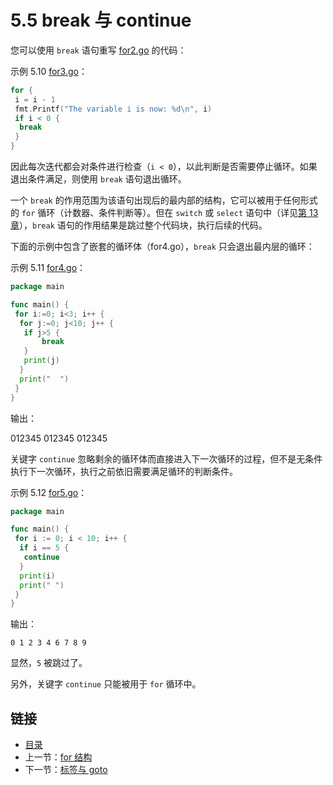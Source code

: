 # 5.5 break 与 continue

您可以使用 `break` 语句重写 [for2.go](examples/chapter_5/for2.go) 的代码：

示例 5.10 [for3.go](examples/chapter_5/for3.go)：

```go
for {
 i = i - 1
 fmt.Printf("The variable i is now: %d\n", i)
 if i < 0 {
  break
 }
}
```

因此每次迭代都会对条件进行检查（`i < 0`），以此判断是否需要停止循环。如果退出条件满足，则使用 `break` 语句退出循环。

一个 `break` 的作用范围为该语句出现后的最内部的结构，它可以被用于任何形式的 `for` 循环（计数器、条件判断等）。但在 `switch` 或 `select` 语句中（详见[第 13 章](13.0.md)），`break` 语句的作用结果是跳过整个代码块，执行后续的代码。

下面的示例中包含了嵌套的循环体（for4.go），`break` 只会退出最内层的循环：

示例 5.11 [for4.go](examples/chapter_5/for4.go)：

```go
package main

func main() {
 for i:=0; i<3; i++ {
  for j:=0; j<10; j++ {
   if j>5 {
       break   
   }
   print(j)
  }
  print("  ")
 }
}
```

输出：

 012345 012345 012345

关键字 `continue` 忽略剩余的循环体而直接进入下一次循环的过程，但不是无条件执行下一次循环，执行之前依旧需要满足循环的判断条件。

示例 5.12 [for5.go](examples/chapter_5/for5.go)：

```go
package main

func main() {
 for i := 0; i < 10; i++ {
  if i == 5 {
   continue
  }
  print(i)
  print(" ")
 }
}
```

输出：

```
0 1 2 3 4 6 7 8 9
```

显然，`5` 被跳过了。

另外，关键字 `continue` 只能被用于 `for` 循环中。

## 链接

- [目录](getting-started.md)
- 上一节：[for 结构](05.4.md)
- 下一节：[标签与 goto](05.6.md)
